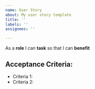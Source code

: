```yaml
---
name: User Story
about: My user story template
title: ''
labels: ''
assignees: ''

---
```


As a **role** I can **task** so that I can **benefit**

## Acceptance Criteria:
- Criteria 1:
- Criteria 2:
